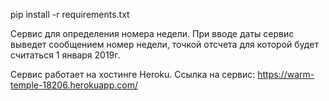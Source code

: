 pip install -r requirements.txt

Сервис для определения номера недели.
При вводе даты сервис выведет сообщением номер недели, точкой отсчета для которой будет считаться 1 января 2019г.

Сервис работает на хостинге Heroku.
Ссылка на сервис: https://warm-temple-18206.herokuapp.com/